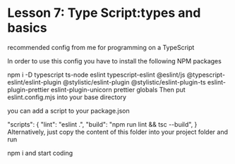 # Lesson 7: Type Script:types and basics

recommended config from me for programming on a TypeScript

In order to use this config you have to install the following NPM packages

npm i -D typescript ts-node eslint typescript-eslint @eslint/js @typescript-eslint/eslint-plugin @stylistic/eslint-plugin @stylistic/eslint-plugin-ts eslint-plugin-prettier eslint-plugin-unicorn prettier globals
Then put eslint.config.mjs into your base directory

you can add a script to your package.json

"scripts": {
"lint": "eslint .",
"build": "npm run lint && tsc --build",
}
Alternatively, just copy the content of this folder into your project folder and run

npm i
and start coding
